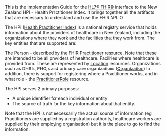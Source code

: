 <!-- index.md {% comment %}
*****************************************************************************************
*                            WARNING: DO NOT EDIT THIS FILE                             *
*                                                                                       *
* This file is generated by SUSHI. Any edits you make to this file will be overwritten. *
*                                                                                       *
* To change the contents of this file, edit the original source file at:                *
* ig-data/input/pagecontent/index.md                                                    *
*****************************************************************************************
{% endcomment %} -->
This is the Implementation Guide for the [HL7® FHIR©](hl7.org/fhir) interface to the New Zealand HPI - Health Practitioner Index. It brings together all the artifacts that are necessary to understand and use the FHIR API. O

The HPI ([Health Practitioner Index](https://www.health.govt.nz/our-work/health-identity/health-provider-index)) is a national registry service that holds information about the providers of healthcare in New Zealand, including the organizations where they work and the facilities that they work from. The key entities that are supported are:

The Person - described by the FHIR [Practitioner](http://hl7.org/fhir/practitioner.html) resource. Note that these are intended to be all providers of healthcare.
Facilities where healthcare is provided from. These are represented by [Location](http://hl7.org/fhir/location.html) resources.
Organizations such as DHB’s, PHO,s and primary care organizations ([Organization](http://hl7.org/fhir/organization.html))
In addition, there is support for registering where a Practitioner works, and in what role - the [PractitionerRole](http://hl7.org/fhir/practitionerrole.html) resource.

The HPI serves 2 primary purposes:

* A unique identifier for each individual or entity
* The source of truth for the key information about that entity. 

Note that the HPI is not necessarily the actual source of information (eg Practitioners are supplied by a registration authority, healthcare workers are supplied by their employing organisation) but it is the place to go to find the information.

